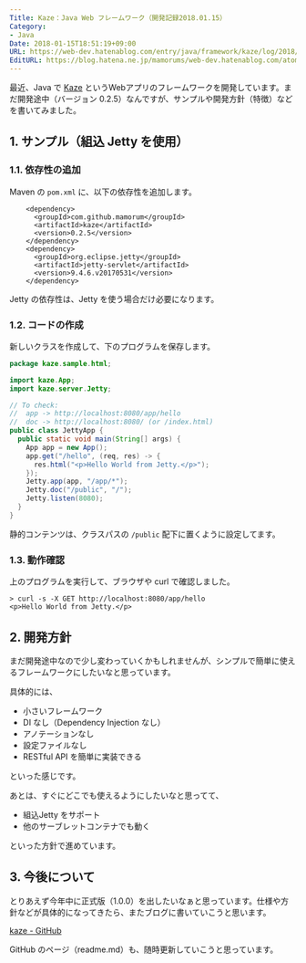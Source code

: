 ```yaml
---
Title: Kaze：Java Web フレームワーク（開発記録2018.01.15）
Category:
- Java
Date: 2018-01-15T18:51:19+09:00
URL: https://web-dev.hatenablog.com/entry/java/framework/kaze/log/2018/0115
EditURL: https://blog.hatena.ne.jp/mamorums/web-dev.hatenablog.com/atom/entry/8599973812337798127
---
```


最近、Java で [Kaze](https://github.com/mamorum/kaze) というWebアプリのフレームワークを開発しています。まだ開発途中（バージョン 0.2.5）なんですが、サンプルや開発方針（特徴）などを書いてみました。


## 1. サンプル（組込 Jetty を使用）
### 1.1. 依存性の追加
Maven の `pom.xml` に、以下の依存性を追加します。

```
    <dependency>
      <groupId>com.github.mamorum</groupId>
      <artifactId>kaze</artifactId>
      <version>0.2.5</version>
    </dependency>
    <dependency>
      <groupId>org.eclipse.jetty</groupId>
      <artifactId>jetty-servlet</artifactId>
      <version>9.4.6.v20170531</version>
    </dependency>
```

Jetty の依存性は、Jetty を使う場合だけ必要になります。


### 1.2. コードの作成
新しいクラスを作成して、下のプログラムを保存します。


```java
package kaze.sample.html;

import kaze.App;
import kaze.server.Jetty;

// To check:
//  app -> http://localhost:8080/app/hello
//  doc -> http://localhost:8080/ (or /index.html)
public class JettyApp {
  public static void main(String[] args) {
    App app = new App();
    app.get("/hello", (req, res) -> {
      res.html("<p>Hello World from Jetty.</p>");
    });
    Jetty.app(app, "/app/*");
    Jetty.doc("/public", "/");
    Jetty.listen(8080);
  }
}
```

静的コンテンツは、クラスパスの `/public` 配下に置くように設定してます。


### 1.3. 動作確認
上のプログラムを実行して、ブラウザや curl で確認しました。

```
> curl -s -X GET http://localhost:8080/app/hello
<p>Hello World from Jetty.</p>
```


## 2. 開発方針
まだ開発途中なので少し変わっていくかもしれませんが、シンプルで簡単に使えるフレームワークにしたいなと思っています。

具体的には、

- 小さいフレームワーク
- DI なし（Dependency Injection なし）
- アノテーションなし
- 設定ファイルなし
- RESTful API を簡単に実装できる

といった感じです。

あとは、すぐにどこでも使えるようにしたいなと思ってて、

- 組込Jetty をサポート
- 他のサーブレットコンテナでも動く

といった方針で進めています。


## 3. 今後について
とりあえず今年中に正式版（1.0.0）を出したいなぁと思っています。仕様や方針などが具体的になってきたら、またブログに書いていこうと思います。

[kaze - GitHub](https://github.com/mamorum/kaze)


GitHub のページ（readme.md）も、随時更新していこうと思っています。
